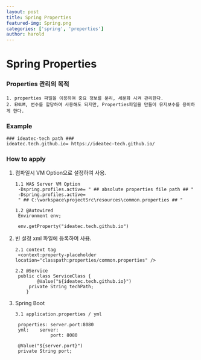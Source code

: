 ```yaml
---
layout: post
title: Spring Properties
featured-img: Spring.png
categories: ['spring', 'preperties']
author: harold
---
```


# Spring Properties

### Properties 관리의 목적

```
1. properties 파일을 이용하여 중요 정보를 분리, 세분화 시켜 관리한다.
2. ENUM, 변수를 할당하여 사용해도 되지만, Properties파일을 만들어 유지보수를 용이하게 한다.
```



### Example 

```
### ideatec-tech path ###
ideatec.tech.github.io= https://ideatec-tech.github.io/
```



### How to apply

1. 컴파일시 VM Option으로 설정하여 사용.

   ```
   1.1 WAS Server VM Option 
   	-Dspring.profiles.active= " ## absolute properties file path ## "
   	-Dspring.profiles.active= 
   	" ## C:\workspace\projectSrc\resources\common.properties ## "
   
   1.2 @Autowired
   	Environment env;
   	
   	env.getProperty("ideatec.tech.github.io")
   ```

   

2. 빈 설정 xml 파일에 등록하여 사용.

   ```
   2.1 context tag
   	<context:property-placeholder location="classpath:properties/common.properties" />
   	
   2.2 @Service
   	public class ServiceClass {
           @Value("${ideatec.tech.github.io}")
   		private String techPath;
       }
   ```

   

3. Spring Boot 

   ```
   3.1 application.properties / yml
   
   	properties: server.port:8080
   	yml:	server:
   	    		port: 8080
   	
   	@Value("${server.port}")
   	private String port;
   ```

   